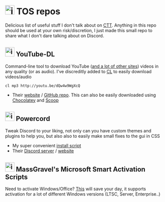 # <img src="https://files.catbox.moe/qge68c.png" alt="image.png" width="30" height="30"> TOS repos
Delicious list of useful stuff I don't talk about on [CTT](http://dsc.gg/CTT 'A discord server about video, optimizations and automation'). Anything in this repo should be used at your own risk/discretion, I just made this small repo to share what I don't dare talking about on Discord.



## <img src="https://files.catbox.moe/c1m5gk.svg" alt="image.png" width="30" height="30"> YouTube-DL

Command-line tool to download YouTube ([and a lot of other sites](https://ytdl-org.github.io/youtube-dl/supportedsites.html)) videos in any quality (or as audio). I've discreditly added to [CL](https://github.com/couleur-tweak-tips/utils/tree/master/Customizable%20Launcher) to easily download videos/audio
```
cl mp3 http://youtu.be/dQw4w9WgXcQ
```
- Their [website](https://youtube-dl.org/) / [GitHub repo](https://github.com/ytdl-org/youtube-dl). This can also be easily downloaded using [Chocolatey](https://community.chocolatey.org/packages/youtube-dl) and [Scoop](https://scoop.sh)

## <img src="https://i.imgur.com/63DbnAb.png" alt="image.png" width="30" height="30"> Powercord

Tweak Discord to your liking, not only can you have custom themes and plugins to help you, but also also to easily make small fixes to the gui in CSS

- My super convenient [install script](https://github.com/couleur-tweak-tips/utils/tree/master/Powercord%20Installer)
- Their [Discord server](https://discord.gg/Powercord) / [website](https://powercord.dev)

## <img src="https://i.imgur.com/6bCEIjO.png" alt="image.png" width="30" height="30"> MassGravel's Microsoft Smart Activation Scripts

Need to activate Windows/Office? [This](https://github.com/massgravel/Microsoft-Activation-Scripts) will save your day, it supports activation for a lot of different Windows versions (LTSC, Server, Enterprise..)
